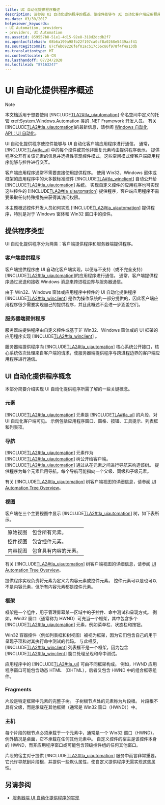 ```yaml
---
title: UI 自动化提供程序概述
description: 请参阅 UI 自动化提供程序的概述，使控件能够与 UI 自动化客户端应用程序进行通信。 查看提供程序类型和提供程序的概念。
ms.date: 03/30/2017
helpviewer_keywords:
- UI Automation, providers
- providers, UI Automation
ms.assetid: 859557b8-51e1-4d15-92e8-318d2dcdb2f7
ms.openlocfilehash: 08b6a199a98fb22f197ca0cf8a0268e5439aaf41
ms.sourcegitcommit: 87cfeb69226fef01acb17c56c86f978f4f4a13db
ms.translationtype: MT
ms.contentlocale: zh-CN
ms.lasthandoff: 07/24/2020
ms.locfileid: "87163247"
---
```

# <a name="ui-automation-providers-overview"></a>UI 自动化提供程序概述
> [!NOTE]
> 本文档适用于想要使用 [!INCLUDE[TLA2#tla_uiautomation](../../../includes/tla2sharptla-uiautomation-md.md)] 命名空间中定义的托管 <xref:System.Windows.Automation> 类的 .NET Framework 开发人员。 有关 [!INCLUDE[TLA2#tla_uiautomation](../../../includes/tla2sharptla-uiautomation-md.md)]的最新信息，请参阅 [Windows 自动化 API：UI 自动化](/windows/win32/winauto/entry-uiauto-win32)。  
  
 UI 自动化提供程序使控件能够与 UI 自动化客户端应用程序进行通信。 通常， [!INCLUDE[TLA#tla_ui](../../../includes/tlasharptla-ui-md.md)] 中的每个控件或其他非重复元素均由提供程序表示。 提供程序公开有关该元素的信息并选择性实现控件模式，这些空间模式使客户端应用程序能够与控件进行交互。  
  
 客户端应用程序通常不需要直接使用提供程序。 使用 Win32、Windows 窗体或框架的应用程序中的大多数标准控件 [!INCLUDE[TLA#tla_winclient](../../../includes/tlasharptla-winclient-md.md)] 自动公开给 [!INCLUDE[TLA2#tla_uiautomation](../../../includes/tla2sharptla-uiautomation-md.md)] 系统。 实现自定义控件的应用程序也可实现这些控件的 [!INCLUDE[TLA2#tla_uiautomation](../../../includes/tla2sharptla-uiautomation-md.md)] 提供程序，客户端应用程序不需要采取任何特殊措施来获得其访问权限。  
  
 本主题概述控件开发人员如何实现 [!INCLUDE[TLA2#tla_uiautomation](../../../includes/tla2sharptla-uiautomation-md.md)] 提供程序，特别是对于 Windows 窗体和 Win32 窗口中的控件。  
  
<a name="Types_of_Providers"></a>
## <a name="types-of-providers"></a>提供程序类型  
 UI 自动化提供程序分为两类：客户端提供程序和服务器端提供程序。  
  
### <a name="client-side-providers"></a>客户端提供程序  
 客户端提供程序由 UI 自动化客户端实现，以便与不支持（或不完全支持） [!INCLUDE[TLA2#tla_uiautomation](../../../includes/tla2sharptla-uiautomation-md.md)]的应用程序进行通信。 通常，客户端提供程序通过发送和接收 Windows 消息来跨进程边界与服务器通信。  
  
 由于 Win32、Windows 窗体或应用程序中控件的 UI 自动化提供程序 [!INCLUDE[TLA2#tla_winclient](../../../includes/tla2sharptla-winclient-md.md)] 是作为操作系统的一部分提供的，因此客户端应用程序很少需要实现自己的提供程序，并且此概述不会进一步涵盖它们。  
  
### <a name="server-side-providers"></a>服务器端提供程序  
 服务器端提供程序由自定义控件或基于非 Win32、Windows 窗体或的 UI 框架的应用程序实现 [!INCLUDE[TLA2#tla_winclient](../../../includes/tla2sharptla-winclient-md.md)] 。  
  
 服务器端提供程序向 [!INCLUDE[TLA2#tla_uiautomation](../../../includes/tla2sharptla-uiautomation-md.md)] 核心系统公开接口，核心系统依次处理来自客户端的请求，使服务器端提供程序与跨进程边界的客户端应用程序进行通信。  
  
<a name="AutomationProviderConcepts"></a>
## <a name="ui-automation-provider-concepts"></a>UI 自动化提供程序概念  
 本部分简要介绍实现 UI 自动化提供程序所需了解的一些关键概念。  
  
### <a name="elements"></a>元素  
 [!INCLUDE[TLA2#tla_uiautomation](../../../includes/tla2sharptla-uiautomation-md.md)] 元素是 [!INCLUDE[TLA#tla_ui](../../../includes/tlasharptla-ui-md.md)] 的片段，对 UI 自动化客户端可见。 示例包括应用程序窗口、窗格、按钮、工具提示、列表框和列表项。  
  
### <a name="navigation"></a>导航  
 [!INCLUDE[TLA2#tla_uiautomation](../../../includes/tla2sharptla-uiautomation-md.md)] 元素作为 [!INCLUDE[TLA2#tla_uiautomation](../../../includes/tla2sharptla-uiautomation-md.md)] 树公开给客户端。 [!INCLUDE[TLA2#tla_uiautomation](../../../includes/tla2sharptla-uiautomation-md.md)] 通过从在元素之间进行导航来构造该树。 提供程序为每个元素启用导航，每个导航可能指向一个父级、同级和子级元素。  
  
 有关 [!INCLUDE[TLA2#tla_uiautomation](../../../includes/tla2sharptla-uiautomation-md.md)] 树客户端视图的详细信息，请参阅 [UI Automation Tree Overview](ui-automation-tree-overview.md)。  
  
### <a name="views"></a>视图  
 客户端在三个主要视图中显示 [!INCLUDE[TLA2#tla_uiautomation](../../../includes/tla2sharptla-uiautomation-md.md)] 树，如下表所示。  
  
|||  
|-|-|  
|原始视图|包含所有元素。|  
|控件视图|包含控件元素。|  
|内容视图|包含具有内容的元素。|  
  
 有关 [!INCLUDE[TLA2#tla_uiautomation](../../../includes/tla2sharptla-uiautomation-md.md)] 树客户端视图的详细信息，请参阅 [UI Automation Tree Overview](ui-automation-tree-overview.md)。  
  
 提供程序实现负责将元素为定义为内容元素或控件元素。 控件元素可以是也可以不是内容元素，但所有内容元素都是控件元素。  
  
### <a name="frameworks"></a>框架  
 框架是一个组件，用于管理屏幕某一区域中的子控件、命中测试和呈现方式。 例如，Win32 窗口（通常称为 HWND）可充当一个框架，其中包含多个 [!INCLUDE[TLA2#tla_uiautomation](../../../includes/tla2sharptla-uiautomation-md.md)] 元素，例如菜单栏、状态栏和按钮。  
  
 Win32 容器控件（例如列表框和树视图）被视为框架，因为它们包含自己的用于呈现子项和对其执行命中测试的代码。 与此相反， [!INCLUDE[TLA2#tla_winclient](../../../includes/tla2sharptla-winclient-md.md)] 列表框不是一个框架，因为包含 [!INCLUDE[TLA2#tla_winclient](../../../includes/tla2sharptla-winclient-md.md)] 窗口处理呈现和命中测试。  
  
 应用程序中的 [!INCLUDE[TLA2#tla_ui](../../../includes/tla2sharptla-ui-md.md)] 可由不同框架构成。 例如，HWND 应用程序窗口可能包含动态 HTML （DHTML），后者又包含 HWND 中的组合框等组件。  
  
### <a name="fragments"></a>Fragments  
 片段是特定框架中元素的完整子树。 子树根节点处的元素称为片段根。 片段根不具有父级，而是承载在其他框架（通常是 Win32 窗口（HWND））中。  
  
### <a name="hosts"></a>主机  
 每个片段的根节点必须承载于一个元素中，通常是一个 Win32 窗口（HWND）。 例外情况是桌面，它不承载在任何其他元素中。 自定义控件的宿主是该控件本身的 HWND，而非应用程序窗口或可能包含顶级控件组的任何其他窗口。  
  
 片段的宿主对于提供 [!INCLUDE[TLA2#tla_uiautomation](../../../includes/tla2sharptla-uiautomation-md.md)] 服务中而言非常重要。 它允许导航到片段根，并提供一些默认属性，使自定义提供程序无需实现这些属性。  
  
## <a name="see-also"></a>另请参阅

- [服务器端 UI 自动化提供程序的实现](server-side-ui-automation-provider-implementation.md)
